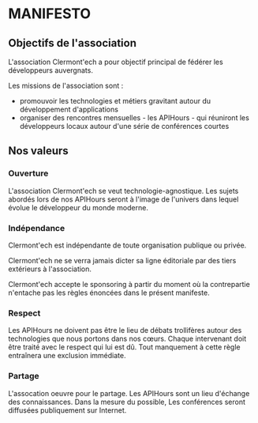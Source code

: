 # MANIFESTO

## Objectifs de l'association

L'association Clermont'ech a pour objectif principal de fédérer les développeurs
auvergnats.

Les missions de l'association sont :

* promouvoir les technologies et métiers gravitant autour du développement
  d'applications
* organiser des rencontres mensuelles - les APIHours - qui réuniront les
  développeurs locaux autour d'une série de conférences courtes

## Nos valeurs

### Ouverture

L'association Clermont'ech se veut technologie-agnostique. Les sujets abordés
lors de nos APIHours seront à l'image de l'univers dans lequel évolue le
développeur du monde moderne.

### Indépendance

Clermont'ech est indépendante de toute organisation publique ou privée.

Clermont'ech ne se verra jamais dicter sa ligne éditoriale par des tiers
extérieurs à l'association.

Clermont'ech accepte le sponsoring à partir du moment où la contrepartie
n'entache pas les règles énoncées dans le présent manifeste.

### Respect

Les APIHours ne doivent pas être le lieu de débats trollifères autour des
technologies que nous portons dans nos cœurs. Chaque intervenant doit être
traité avec le respect qui lui est dû. Tout manquement à cette règle entraînera
une exclusion immédiate.

### Partage

L'assocation oeuvre pour le partage. Les APIHours sont un lieu d'échange des
connaissances. Dans la mesure du possible, Les conférences seront diffusées
publiquement sur Internet.
